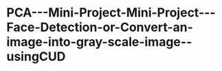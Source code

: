 # PCA---Mini-Project-Mini-Project---Face-Detection-or-Convert-an-image-into-gray-scale-image--usingCUD